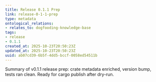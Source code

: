```yaml
---
title: Release 0.1.1 Prep
link: release-0-1-1-prep
type: metadata
ontological_relations:
- relates_to: dogfooding-knowledge-base
tags:
- release
- 0.1.1
created_at: 2025-10-23T20:50:23Z
updated_at: 2025-10-23T20:50:23Z
uuid: ab07cd39-6b5f-4dd5-bccf-0058ed54511b
---
```

Summary of v0.1.1 release prep: crate metadata enriched, version bump, tests ran clean.
Ready for cargo publish after dry-run.
